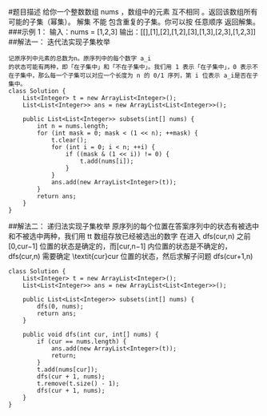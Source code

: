 #题目描述
给你一个整数数组 nums ，数组中的元素 互不相同 。返回该数组所有可能的子集（幂集）。
解集 不能 包含重复的子集。你可以按 任意顺序 返回解集。
###示例 1：
输入：nums = [1,2,3]
输出：[[],[1],[2],[1,2],[3],[1,3],[2,3],[1,2,3]]
##解法一：
迭代法实现子集枚举
```
记原序列中元素的总数为n。原序列中的每个数字 a_i 
的状态可能有两种，即「在子集中」和「不在子集中」。我们用 1 表示「在子集中」，0 表示不在子集中，那么每一个子集可以对应一个长度为 n 的 0/1 序列，第 i 位表示 a_i是否在子集中。
class Solution {
    List<Integer> t = new ArrayList<Integer>();
    List<List<Integer>> ans = new ArrayList<List<Integer>>();

    public List<List<Integer>> subsets(int[] nums) {
        int n = nums.length;
        for (int mask = 0; mask < (1 << n); ++mask) {
            t.clear();
            for (int i = 0; i < n; ++i) {
                if ((mask & (1 << i)) != 0) {
                    t.add(nums[i]);
                }
            }
            ans.add(new ArrayList<Integer>(t));
        }
        return ans;
    }
}
```
##解法二：
递归法实现子集枚举
原序列的每个位置在答案序列中的状态有被选中和不被选中两种，我们用 tt 数组存放已经被选出的数字
在进入 dfs(cur,n) 之前[0,cur−1] 位置的状态是确定的，而[cur,n−1] 内位置的状态是不确定的，dfs(cur,n) 需要确定 \textit{cur}cur 位置的状态，然后求解子问题 dfs(cur+1,n)

```
class Solution {
    List<Integer> t = new ArrayList<Integer>();
    List<List<Integer>> ans = new ArrayList<List<Integer>>();

    public List<List<Integer>> subsets(int[] nums) {
        dfs(0, nums);
        return ans;
    }

    public void dfs(int cur, int[] nums) {
        if (cur == nums.length) {
            ans.add(new ArrayList<Integer>(t));
            return;
        }
        t.add(nums[cur]);
        dfs(cur + 1, nums);
        t.remove(t.size() - 1);
        dfs(cur + 1, nums);
    }
}
```
